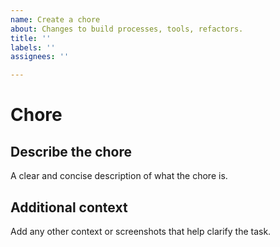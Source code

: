 ```yaml
---
name: Create a chore
about: Changes to build processes, tools, refactors.
title: ''
labels: ''
assignees: ''

---
```


# Chore

## Describe the chore

A clear and concise description of what the chore is.

## Additional context

Add any other context or screenshots that help clarify the task.
